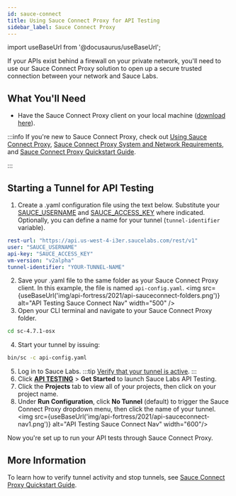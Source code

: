 ```yaml
---
id: sauce-connect
title: Using Sauce Connect Proxy for API Testing
sidebar_label: Sauce Connect Proxy
---
```


import useBaseUrl from '@docusaurus/useBaseUrl';

If your APIs exist behind a firewall on your private network, you'll need to use our Sauce Connect Proxy solution to open up a secure trusted connection between your network and Sauce Labs.

## What You'll Need

* Have the Sauce Connect Proxy client on your local machine ([download here](/secure-connections/sauce-connect/installation/)).

:::info
If you're new to Sauce Connect Proxy, check out [Using Sauce Connect Proxy](/secure-connections/sauce-connect), [Sauce Connect Proxy System and Network Requirements](/secure-connections/sauce-connect/system-requirements/), and [Sauce Connect Proxy Quickstart Guide](/secure-connections/sauce-connect/quickstart/).

:::

## Starting a Tunnel for API Testing

1. Create a .yaml configuration file using the text below. Substitute your [SAUCE_USERNAME](https://app.saucelabs.com/user-settings) and [SAUCE_ACCESS_KEY](https://app.saucelabs.com/user-settings) where indicated. Optionally, you can define a name for your tunnel (`tunnel-identifier` variable).
  ```yaml
  rest-url: "https://api.us-west-4-i3er.saucelabs.com/rest/v1"
  user: "SAUCE_USERNAME"
  api-key: "SAUCE_ACCESS_KEY"
  vm-version: "v2alpha"
  tunnel-identifier: "YOUR-TUNNEL-NAME"
  ```
2. Save your .yaml file to the same folder as your Sauce Connect Proxy client. In this example, the file is named `api-config.yaml`.
  <img src={useBaseUrl('img/api-fortress/2021/api-sauceconnect-folders.png')} alt="API Testing Sauce Connect Nav" width="500" />
3. Open your CLI terminal and navigate to your Sauce Connect Proxy folder.
  ```bash
  cd sc-4.7.1-osx
  ```
4. Start your tunnel by issuing:
  ```bash
  bin/sc -c api-config.yaml
  ```
5. Log in to Sauce Labs.
:::tip
[Verify that your tunnel is active](/secure-connections/sauce-connect/quickstart/#verifying-a-tunnel).
:::
6. Click [**API TESTING**](https://app.saucelabs.com/apitesting/landing) > **Get Started** to launch Sauce Labs API Testing.
7. Click the **Projects** tab to view all of your projects, then click on your project name.
8. Under **Run Configuration**, click **No Tunnel** (default) to trigger the Sauce Connect Proxy dropdown menu, then click the name of your tunnel.<br/>
  <img src={useBaseUrl('img/api-fortress/2021/api-sauceconnect-nav1.png')} alt="API Testing Sauce Connect Nav" width="600"/>

Now you're set up to run your API tests through Sauce Connect Proxy.


## More Information

To learn how to verify tunnel activity and stop tunnels, see [Sauce Connect Proxy Quickstart Guide](/secure-connections/sauce-connect/quickstart/).
